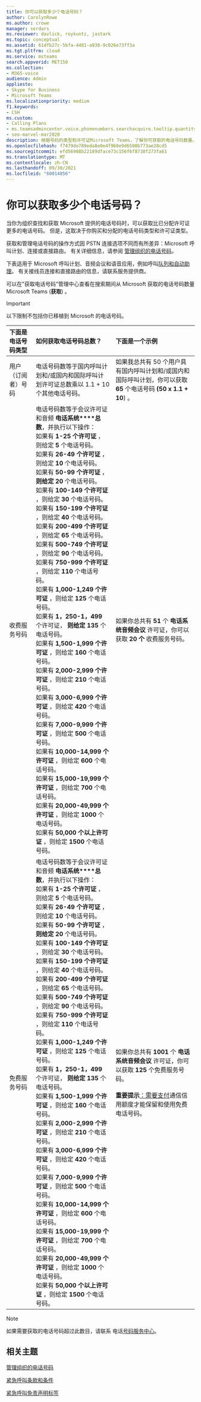 ```yaml
---
title: 你可以获取多少个电话号码？
author: CarolynRowe
ms.author: crowe
manager: serdars
ms.reviewer: davlick, roykuntz, jastark
ms.topic: conceptual
ms.assetid: 61dfb27c-5bfa-4481-a930-9c026e73ff3a
ms.tgt.pltfrm: cloud
ms.service: msteams
search.appverid: MET150
ms.collection:
- M365-voice
audience: Admin
appliesto:
- Skype for Business
- Microsoft Teams
ms.localizationpriority: medium
f1.keywords:
- CSH
ms.custom:
- Calling Plans
- ms.teamsadmincenter.voice.phonenumbers.searchacquire.tooltip.quantity
- seo-marvel-mar2020
description: 根据号码的类型和许可证Microsoft Teams，了解你可获取的电话号码数量。
ms.openlocfilehash: f7479de789eda8e0e4f960e9d6500b773ae28cd5
ms.sourcegitcommit: efd56988b22189dface73c156f6f8738f273fa61
ms.translationtype: MT
ms.contentlocale: zh-CN
ms.lasthandoff: 09/30/2021
ms.locfileid: "60014856"
---
```

# <a name="how-many-telephone-numbers-can-you-get"></a>你可以获取多少个电话号码？

当你为组织查找和获取 Microsoft 提供的电话号码时，可以获取比已分配许可证更多的电话号码。 但是，这取决于你购买和分配的电话号码类型和许可证类型。 

获取和管理电话号码的操作方式因 PSTN 连接选项不同而有所差异：Microsoft 呼叫计划、连接或直接路由。 有关详细信息，请参阅 [管理组织的电话号码](manage-phone-numbers-landing-page.md)。

下表适用于 Microsoft 呼叫计划、音频会议和[](deploy-audio-conferencing-teams-landing-page.md)语音应用，例如呼叫[队列和自动助理](plan-auto-attendant-call-queue.md)。 有关接线员连接和直接路由的信息，请联系服务提供商。

可以在"获取电话号码"管理中心查看在搜索期间从 Microsoft 获取的电话号码数量Microsoft Teams (**获取**) 。

> [!IMPORTANT]
> 以下限制不包括你已移植到 Microsoft 的电话号码。 

|下面是电话号码类型 |如何获取电话号码总数？ |下面是一个示例 |
|:-----|:-----|:-----|
|用户（订阅者）号码   |电话号码数等于国内呼叫计划和/或国内和国际呼叫计划许可证总数乘以 1.1 + 10 个其他电话号码。   |如果我总共有 50 个用户具有国内呼叫计划和/或国内和国际呼叫计划，你可以获取 **65** 个电话号码 **(50 x 1.1 + 10**) 。  |
|收费服务号码   | 电话号码数等于会议许可证和音频 **电话系统****总数**，并执行以下操作： <br/>  如果有 **1-25 个许可证** ，则给定 **5** 个电话号码。 <br/>  如果有 **26-49 个许可证** ，则给定 **10** 个电话号码。 <br/>  如果有 **50-99 个许可证** ， **则给定 20** 个电话号码。 <br/>  如果有 **100-149 个许可证** ，则给定 **30** 个电话号码。 <br/>  如果有 **150-199 个许可证** ，则给定 **40** 个电话号码。 <br/>  如果有 **200-499 个许可证** ，则给定 **65** 个电话号码。 <br/>  如果有 **500-749 个许可证** ，则给定 **90** 个电话号码。 <br/>  如果有 **750-999 个许可证** ，则给定 **110** 个电话号码。 <br/>  如果有 **1,000-1,249 个许可证** ，则给定 **125** 个电话号码。 <br/>  如果有 **1，250-1，499** 个许可证， **则给定 135** 个电话号码。 <br/>  如果有 **1,500-1,999 个许可证** ，则给定 **160** 个电话号码。 <br/>  如果有 **2,000-2,999 个许可证** ，则给定 **210** 个电话号码。 <br/>  如果有 **3,000-6,999 个许可证** ，则给定 **420** 个电话号码。 <br/>  如果有 **7,000-9,999 个许可证** ，则给定 **500** 个电话号码。 <br/>  如果有 **10,000-14,999 个许可证** ，则给定 **600** 个电话号码。 <br/>  如果有 **15,000-19,999 个许可证** ，则给定 **700** 个电话号码。 <br/>  如果有 **20,000-49,999 个许可证** ，则给定 **1000** 个电话号码。 <br/>  如果有 **50,000 个以上许可证** ，则给定 **1500** 个电话号码。  |如果你总共有 **51** 个 **电话系统音频会议** 许可证，你可以获取 **20 个** 收费服务号码。  |
|免费服务号码   | 电话号码数等于会议许可证和音频 **电话系统****总数**，并执行以下操作： <br/>  如果有 **1-25 个许可证** ，则给定 **5** 个电话号码。 <br/>  如果有 **26-49 个许可证** ，则给定 **10** 个电话号码。 <br/>  如果有 **50-99 个许可证** ， **则给定 20** 个电话号码。 <br/>  如果有 **100-149 个许可证** ，则给定 **30** 个电话号码。 <br/>  如果有 **150-199 个许可证** ，则给定 **40** 个电话号码。 <br/>  如果有 **200-499 个许可证** ，则给定 **65** 个电话号码。 <br/>  如果有 **500-749 个许可证** ，则给定 **90** 个电话号码。 <br/>  如果有 **750-999 个许可证** ，则给定 **110** 个电话号码。 <br/>  如果有 **1,000-1,249 个许可证** ，则给定 **125** 个电话号码。 <br/>  如果有 **1，250-1，499** 个许可证， **则给定 135** 个电话号码。 <br/>  如果有 **1,500-1,999 个许可证** ，则给定 **160** 个电话号码。 <br/>  如果有 **2,000-2,999 个许可证** ，则给定 **210** 个电话号码。 <br/>  如果有 **3,000-6,999 个许可证** ，则给定 **420** 个电话号码。 <br/>  如果有 **7,000-9,999 个许可证** ，则给定 **500** 个电话号码。 <br/>  如果有 **10,000-14,999 个许可证** ，则给定 **600** 个电话号码。 <br/>  如果有 **15,000-19,999 个许可证** ，则给定 **700** 个电话号码。 <br/>  如果有 **20,000-49,999 个许可证** ，则给定 **1000** 个电话号码。 <br/>  如果有 **50,000 个以上许可证** ，则给定 **1500** 个电话号码。  |如果你总共有 **1001** 个 **电话系统音频会议** 许可证，你可以获取 **125** 个免费服务号码。 <br/> <br/> **重要提示**[：需要支付](set-up-communications-credits-for-your-organization.md)通信信用额度才能保留和使用免费电话号码。          |
   
> [!NOTE]
> 如果需要获取的电话号码超过此数目，请联系 电话[号码服务中心](https://pstnsd.powerappsportals.com/)。
  
## <a name="related-topics"></a>相关主题

[管理组织的电话号码](manage-phone-numbers-landing-page.md)

[紧急呼叫条款和条件](emergency-calling-terms-and-conditions.md)

[紧急呼叫免责声明标签](https://github.com/MicrosoftDocs/OfficeDocs-SkypeForBusiness/blob/live/Teams/downloads/emergency-calling/emergency-calling-label-(en-us)-(v.1.0).zip?raw=true)

  
